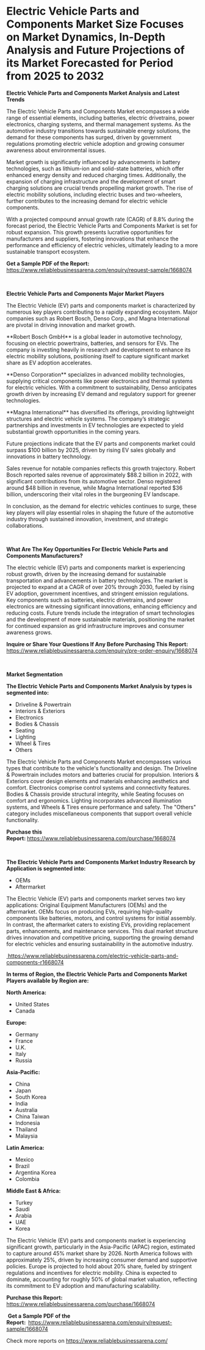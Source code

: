 <p><h1>Electric Vehicle Parts and Components Market Size Focuses on Market Dynamics, In-Depth Analysis and Future Projections of its Market Forecasted for Period from 2025 to 2032</h1></p><p><strong>Electric Vehicle Parts and Components Market Analysis and Latest Trends</strong></p>
<p><p>The Electric Vehicle Parts and Components Market encompasses a wide range of essential elements, including batteries, electric drivetrains, power electronics, charging systems, and thermal management systems. As the automotive industry transitions towards sustainable energy solutions, the demand for these components has surged, driven by government regulations promoting electric vehicle adoption and growing consumer awareness about environmental issues.</p><p>Market growth is significantly influenced by advancements in battery technologies, such as lithium-ion and solid-state batteries, which offer enhanced energy density and reduced charging times. Additionally, the expansion of charging infrastructure and the development of smart charging solutions are crucial trends propelling market growth. The rise of electric mobility solutions, including electric buses and two-wheelers, further contributes to the increasing demand for electric vehicle components.</p><p>With a projected compound annual growth rate (CAGR) of 8.8% during the forecast period, the Electric Vehicle Parts and Components Market is set for robust expansion. This growth presents lucrative opportunities for manufacturers and suppliers, fostering innovations that enhance the performance and efficiency of electric vehicles, ultimately leading to a more sustainable transport ecosystem.</p></p>
<p><strong>Get a Sample PDF of the Report:&nbsp;</strong> <a href="https://www.reliablebusinessarena.com/enquiry/request-sample/1668074?utm_campaign=3042&utm_medium=2&utm_source=Github&utm_content=ia&utm_term=08032025&utm_id=electric-vehicle-parts-and-components">https://www.reliablebusinessarena.com/enquiry/request-sample/1668074</a></p>
<p>&nbsp;</p>
<p><strong>Electric Vehicle Parts and Components Major Market Players</strong></p>
<p><p>The Electric Vehicle (EV) parts and components market is characterized by numerous key players contributing to a rapidly expanding ecosystem. Major companies such as Robert Bosch, Denso Corp., and Magna International are pivotal in driving innovation and market growth.</p><p>**Robert Bosch GmbH** is a global leader in automotive technology, focusing on electric powertrains, batteries, and sensors for EVs. The company is investing heavily in research and development to enhance its electric mobility solutions, positioning itself to capture significant market share as EV adoption accelerates.</p><p>**Denso Corporation** specializes in advanced mobility technologies, supplying critical components like power electronics and thermal systems for electric vehicles. With a commitment to sustainability, Denso anticipates growth driven by increasing EV demand and regulatory support for greener technologies.</p><p>**Magna International** has diversified its offerings, providing lightweight structures and electric vehicle systems. The company’s strategic partnerships and investments in EV technologies are expected to yield substantial growth opportunities in the coming years.</p><p>Future projections indicate that the EV parts and components market could surpass $100 billion by 2025, driven by rising EV sales globally and innovations in battery technology.</p><p>Sales revenue for notable companies reflects this growth trajectory. Robert Bosch reported sales revenue of approximately $88.2 billion in 2022, with significant contributions from its automotive sector. Denso registered around $48 billion in revenue, while Magna International reported $36 billion, underscoring their vital roles in the burgeoning EV landscape.</p><p>In conclusion, as the demand for electric vehicles continues to surge, these key players will play essential roles in shaping the future of the automotive industry through sustained innovation, investment, and strategic collaborations.</p></p>
<p>&nbsp;</p>
<p><strong>What Are The Key Opportunities For Electric Vehicle Parts and Components Manufacturers?</strong></p>
<p><p>The electric vehicle (EV) parts and components market is experiencing robust growth, driven by the increasing demand for sustainable transportation and advancements in battery technologies. The market is projected to expand at a CAGR of over 20% through 2030, fueled by rising EV adoption, government incentives, and stringent emission regulations. Key components such as batteries, electric drivetrains, and power electronics are witnessing significant innovations, enhancing efficiency and reducing costs. Future trends include the integration of smart technologies and the development of more sustainable materials, positioning the market for continued expansion as grid infrastructure improves and consumer awareness grows.</p></p>
<p><strong>Inquire or Share Your Questions If Any Before Purchasing This Report:</strong> <a href="https://www.reliablebusinessarena.com/enquiry/pre-order-enquiry/1668074?utm_campaign=3042&utm_medium=2&utm_source=Github&utm_content=ia&utm_term=08032025&utm_id=electric-vehicle-parts-and-components">https://www.reliablebusinessarena.com/enquiry/pre-order-enquiry/1668074</a></p>
<p>&nbsp;</p>
<p><strong>Market Segmentation</strong></p>
<p><strong>The Electric Vehicle Parts and Components Market Analysis by types is segmented into:</strong></p>
<p><ul><li>Driveline & Powertrain</li><li>Interiors & Exteriors</li><li>Electronics</li><li>Bodies & Chassis</li><li>Seating</li><li>Lighting</li><li>Wheel & Tires</li><li>Others</li></ul></p>
<p><p>The Electric Vehicle Parts and Components Market encompasses various types that contribute to the vehicle's functionality and design. The Driveline & Powertrain includes motors and batteries crucial for propulsion. Interiors & Exteriors cover design elements and materials enhancing aesthetics and comfort. Electronics comprise control systems and connectivity features. Bodies & Chassis provide structural integrity, while Seating focuses on comfort and ergonomics. Lighting incorporates advanced illumination systems, and Wheels & Tires ensure performance and safety. The "Others" category includes miscellaneous components that support overall vehicle functionality.</p></p>
<p><strong>Purchase this Report:&nbsp;</strong><a href="https://www.reliablebusinessarena.com/purchase/1668074?utm_campaign=3042&utm_medium=2&utm_source=Github&utm_content=ia&utm_term=08032025&utm_id=electric-vehicle-parts-and-components">https://www.reliablebusinessarena.com/purchase/1668074</a></p>
<p>&nbsp;</p>
<p><strong>The Electric Vehicle Parts and Components Market Industry Research by Application is segmented into:</strong></p>
<p><ul><li>OEMs</li><li>Aftermarket</li></ul></p>
<p><p>The Electric Vehicle (EV) parts and components market serves two key applications: Original Equipment Manufacturers (OEMs) and the aftermarket. OEMs focus on producing EVs, requiring high-quality components like batteries, motors, and control systems for initial assembly. In contrast, the aftermarket caters to existing EVs, providing replacement parts, enhancements, and maintenance services. This dual market structure drives innovation and competitive pricing, supporting the growing demand for electric vehicles and ensuring sustainability in the automotive industry.</p></p>
<p><a href="https://www.reliablebusinessarena.com/electric-vehicle-parts-and-components-r1668074?utm_campaign=3042&utm_medium=2&utm_source=Github&utm_content=ia&utm_term=08032025&utm_id=electric-vehicle-parts-and-components">&nbsp;https://www.reliablebusinessarena.com/electric-vehicle-parts-and-components-r1668074</a></p>
<p><strong>In terms of Region, the Electric Vehicle Parts and Components Market Players available by Region are:</strong></p>
<p>
    <p> <strong> North America: </strong>
        <ul>
            <li>United States</li>
            <li>Canada</li>
        </ul>
        </p> 
    <p> <strong> Europe: </strong>
        <ul>
            <li>Germany</li>
            <li>France</li>
            <li>U.K.</li>
            <li>Italy</li>
            <li>Russia</li>
        </ul>
        </p> 
    <p> <strong> Asia-Pacific: </strong>
        <ul>
            <li>China</li>
            <li>Japan</li>
            <li>South Korea</li>
            <li>India</li>
            <li>Australia</li>
            <li>China Taiwan</li>
            <li>Indonesia</li>
            <li>Thailand</li>
            <li>Malaysia</li>
        </ul>
        </p> 
    <p> <strong> Latin America: </strong>
        <ul>
            <li>Mexico</li>
            <li>Brazil</li>
            <li>Argentina Korea</li>
            <li>Colombia</li>
        </ul>
        </p> 
    <p> <strong> Middle East & Africa: </strong>
        <ul>
            <li>Turkey</li>
            <li>Saudi</li>
            <li>Arabia</li>
            <li>UAE</li>
            <li>Korea</li>
        </ul>
    </p>
    </p>
<p><p>The Electric Vehicle (EV) parts and components market is experiencing significant growth, particularly in the Asia-Pacific (APAC) region, estimated to capture around 45% market share by 2026. North America follows with approximately 25%, driven by increasing consumer demand and supportive policies. Europe is projected to hold about 20% share, fueled by stringent regulations and incentives for electric mobility. China is expected to dominate, accounting for roughly 50% of global market valuation, reflecting its commitment to EV adoption and manufacturing scalability.</p></p>
<p><strong>Purchase this Report: </strong><a href="https://www.reliablebusinessarena.com/purchase/1668074?utm_campaign=3042&utm_medium=2&utm_source=Github&utm_content=ia&utm_term=08032025&utm_id=electric-vehicle-parts-and-components">https://www.reliablebusinessarena.com/purchase/1668074</a></p>
<p>&nbsp;<strong>Get a Sample PDF of the Report:&nbsp;&nbsp;</strong><a href="https://www.reliablebusinessarena.com/enquiry/request-sample/1668074?utm_campaign=3042&utm_medium=2&utm_source=Github&utm_content=ia&utm_term=08032025&utm_id=electric-vehicle-parts-and-components">https://www.reliablebusinessarena.com/enquiry/request-sample/1668074</a></p>
<p><strong></strong></p>
<p>Check more reports on <a href="https://www.reliablebusinessarena.com/?utm_campaign=3042&utm_medium=2&utm_source=Github&utm_content=ia&utm_term=08032025&utm_id=electric-vehicle-parts-and-components">https://www.reliablebusinessarena.com/</a></p>